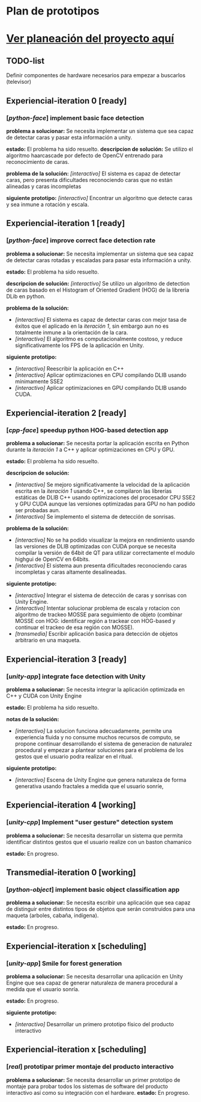 # Plan de prototipos
# [Ver planeación del proyecto aquí](https://instagantt.com/shared/s/548861461553700/latest)

## TODO-list
Definir componentes de hardware necesarios para empezar a buscarlos (televisor)

## Experiencial-iteration 0 [ready]
### [*python-face*] implement basic face detection 
**problema a solucionar:** Se necesita implementar un sistema que sea capaz de detectar caras y pasar esta información a unity.

**estado:** El problema ha sido resuelto.
**descripcion de solución:** Se utilizo el algoritmo haarcascade por defecto de OpenCV entrenado para reconocimiento de caras.

**problema de la solución:** *[interactivo]* El sistema es capaz de detectar caras, pero presenta dificultades reconociendo caras que no están alineadas y caras incompletas 

**siguiente prototipo:** *[interactivo]* Encontrar un algoritmo que detecte caras y sea inmune a rotación y escala. 

## Experiencial-iteration 1 [ready]
###  [*python-face*]  improve correct face detection rate
**problema a solucionar:** Se necesita implementar un sistema que sea capaz de detectar caras rotadas y escaladas para pasar esta información a unity.

**estado:** El problema ha sido resuelto.

**descripcion de solución:** *[interactivo]* Se utilizo un algoritmo de detection de caras basado en el Histogram of Oriented Gradient (HOG) de la libreria DLib en python.

**problema de la solución:** 
- *[interactivo]* El sistema es capaz de detectar caras con mejor tasa de éxitos que el aplicado en la *iteración 1*, sin embargo aun no es totalmente inmune a la orientación de la cara.
- *[interactivo]* El algoritmo es computacionalmente costoso, y reduce significativamente los FPS de la aplicación en Unity.

**siguiente prototipo:** 
- *[interactivo]* Reescribir la aplicación en C++
- *[interactivo]* Aplicar optimizaciones en CPU compilando DLIB usando mínimamente SSE2
- *[interactivo]* Aplicar optimizaciones en GPU compilando DLIB usando CUDA.

## Experiencial-iteration 2 [ready]
### [*cpp-face*] speedup python HOG-based detection app

**problema a solucionar:** Se necesita portar la aplicación escrita en Python durante la *iteración 1* a C++ y aplicar optimizaciones en CPU y GPU.

**estado:** El problema ha sido resuelto.

**descripcion de solución:** 
- *[interactivo]* Se mejoro significativamente la velocidad de la aplicación escrita en la *iteración 1* usando C++, se compilaron las librerías estáticas de DLIB C++ usando optimizaciones del procesador CPU SSE2 y GPU CUDA aunque las versiones optimizadas para GPU no han podido ser probadas aun.
- *[interactivo]* Se implemento el sistema de detección de sonrisas.

**problema de la solución:** 
- *[interactivo]* No se ha podido visualizar la mejora en rendimiento usando las versiones de DLIB optimizadas con CUDA porque se necesita compilar la versión de 64bit de QT para utilizar correctamente el modulo highgui de OpenCV en 64bits.
- *[interactivo]* El sistema aun presenta dificultades reconociendo caras incompletas y caras altamente desalineadas.

**siguiente prototipo:** 
- *[interactivo]* Integrar el sistema de detección de caras y sonrisas con Unity Engine.
- *[interactivo]* Intentar solucionar problema de escala y rotacion con algoritmo de trackeo MOSSE para seguimiento de objeto (combinar MOSSE con HOG: identificar región a trackear con HOG-based y continuar el trackeo de esa región con MOSSE).  
- *[transmedia]* Escribir aplicación basica para detección de objetos arbitrario en una maqueta.

## Experiencial-iteration 3 [ready]
### [*unity-app*] integrate face detection with Unity

**problema a solucionar:** Se necesita integrar la aplicación optimizada en C++ y CUDA con Unity Engine

**estado:** El problema ha sido resuelto.

**notas de la solución:** 
- *[interactivo]* La solucion funciona adecuadamente, permite una experiencia fluida y no consume muchos recursos de computo, se propone continuar desarrollando el sistema de generacion de naturalez procedural y empezar a plantear soluciones para el problema de los gestos que el usuario podra realizar en el ritual.

**siguiente prototipo:** 
- *[interactivo]* Escena de Unity Engine que genera naturaleza de forma generativa usando fractales a medida que el usuario sonríe,

## Experiencial-iteration 4 [working]
### [*unity-cpp*] Implement "user gesture" detection system

**problema a solucionar:** Se necesita desarrollar un sistema que permita identificar distintos gestos que el usuario realize con un baston chamanico

**estado:** En progreso.

## Transmedial-iteration 0 [working]
### [*python-object*] implement basic object classification app

**problema a solucionar:** Se necesita escribir una aplicación que sea capaz de distinguir entre distintos tipos de objetos que serán construidos para una maqueta (arboles, cabaña, indígena).

**estado:** En progreso.

## Experiencial-iteration x [scheduling]
### [*unity-app*] Smile for forest generation

**problema a solucionar:** Se necesita desarrollar una aplicación en Unity Engine que sea capaz de generar naturaleza de manera procedural a medida que el usuario sonría.

**estado:** En progreso.

**siguiente prototipo:** 
- *[interactivo]* Desarrollar un primero prototipo físico del producto interactivo

## Experiencial-iteration x [scheduling]
### [*real*] prototipar primer montaje del producto interactivo

**problema a solucionar:** Se necesita desarrollar un primer prototipo de montaje para probar todos los sistemas de software del producto interactivo así como su integración con el hardware.
**estado:** En progreso.
